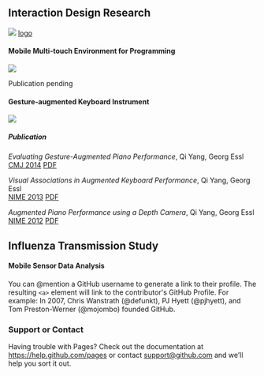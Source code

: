 ## Interaction Design Research
![](http://www-personal.umich.edu/~yangqi/yangqi.png)
[logo](http://www-personal.umich.edu/~yangqi/yangqi.png)
#### Mobile Multi-touch Environment for Programming
![](http://www-personal.umich.edu/~yangqi/yangqi.png)

Publication pending

#### Gesture-augmented Keyboard Instrument
![](http://www-personal.umich.edu/~yangqi/yangqi.png)

##### Publication
*Evaluating Gesture-Augmented Piano Performance*, Qi Yang, Georg Essl 	
[CMJ 2014](http://www.mitpressjournals.org/toc/comj/38/4)
[PDF]()

*Visual Associations in Augmented Keyboard Performance*, Qi Yang, Georg Essl 	
[NIME 2013](http://www-personal.umich.edu/~yangqi/yangqi.png)
[PDF]()

*Augmented Piano Performance using a Depth Camera*, Qi Yang, Georg Essl 	
[NIME 2012](http://www-personal.umich.edu/~yangqi/yangqi.png)
[PDF]()

## Influenza Transmission Study
#### Mobile Sensor Data Analysis

#### 
You can @mention a GitHub username to generate a link to their profile. The resulting `<a>` element will link to the contributor's GitHub Profile. For example: In 2007, Chris Wanstrath (@defunkt), PJ Hyett (@pjhyett), and Tom Preston-Werner (@mojombo) founded GitHub.

### Support or Contact
Having trouble with Pages? Check out the documentation at https://help.github.com/pages or contact support@github.com and we’ll help you sort it out.